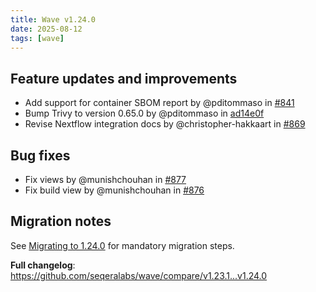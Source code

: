 ```yaml
---
title: Wave v1.24.0
date: 2025-08-12
tags: [wave]
---
```


## Feature updates and improvements

- Add support for container SBOM report by @pditommaso in [#841](https://github.com/seqeralabs/wave/pull/841)
- Bump Trivy to version 0.65.0 by @pditommaso in [ad14e0f](https://github.com/seqeralabs/wave/commit/ad14e0f2b3be54ec7fcad43db511033956d2fdbc)
- Revise Nextflow integration docs by @christopher-hakkaart in [#869](https://github.com/seqeralabs/wave/pull/869)

## Bug fixes

- Fix views by @munishchouhan in [#877](https://github.com/seqeralabs/wave/pull/877)
- Fix build view by @munishchouhan in [#876](https://github.com/seqeralabs/wave/pull/876)

## Migration notes

See [Migrating to 1.24.0](https://docs.seqera.io/wave/migrations/1-24-0) for mandatory migration steps.

**Full changelog**: https://github.com/seqeralabs/wave/compare/v1.23.1...v1.24.0

